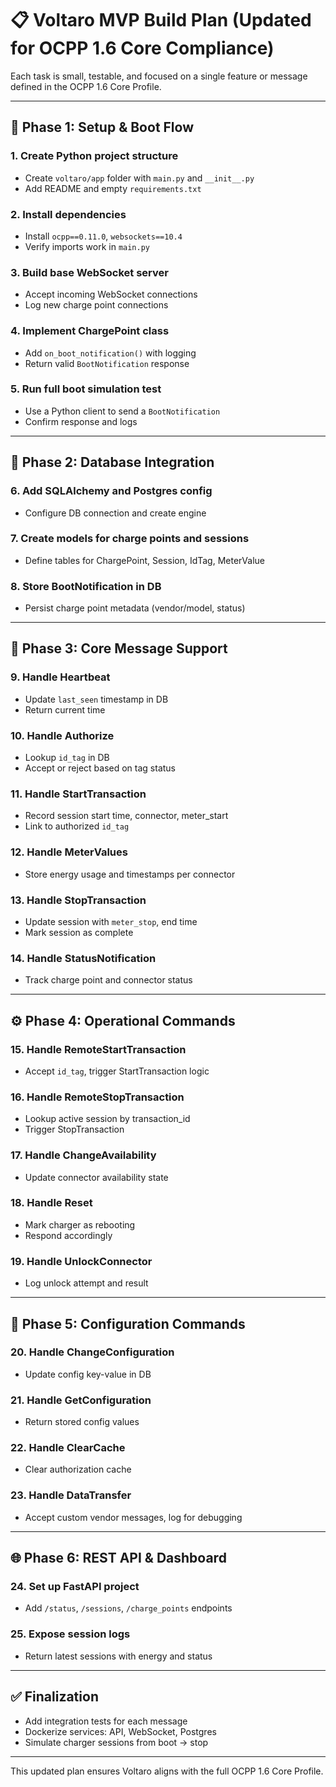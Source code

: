 
# 📋 Voltaro MVP Build Plan (Updated for OCPP 1.6 Core Compliance)

Each task is small, testable, and focused on a single feature or message defined in the OCPP 1.6 Core Profile.

---

## 🚀 Phase 1: Setup & Boot Flow

### 1. Create Python project structure
- Create `voltaro/app` folder with `main.py` and `__init__.py`
- Add README and empty `requirements.txt`

### 2. Install dependencies
- Install `ocpp==0.11.0`, `websockets==10.4`
- Verify imports work in `main.py`

### 3. Build base WebSocket server
- Accept incoming WebSocket connections
- Log new charge point connections

### 4. Implement ChargePoint class
- Add `on_boot_notification()` with logging
- Return valid `BootNotification` response

### 5. Run full boot simulation test
- Use a Python client to send a `BootNotification`
- Confirm response and logs

---

## 💾 Phase 2: Database Integration

### 6. Add SQLAlchemy and Postgres config
- Configure DB connection and create engine

### 7. Create models for charge points and sessions
- Define tables for ChargePoint, Session, IdTag, MeterValue

### 8. Store BootNotification in DB
- Persist charge point metadata (vendor/model, status)

---

## 🔄 Phase 3: Core Message Support

### 9. Handle Heartbeat
- Update `last_seen` timestamp in DB
- Return current time

### 10. Handle Authorize
- Lookup `id_tag` in DB
- Accept or reject based on tag status

### 11. Handle StartTransaction
- Record session start time, connector, meter_start
- Link to authorized `id_tag`

### 12. Handle MeterValues
- Store energy usage and timestamps per connector

### 13. Handle StopTransaction
- Update session with `meter_stop`, end time
- Mark session as complete

### 14. Handle StatusNotification
- Track charge point and connector status

---

## ⚙️ Phase 4: Operational Commands

### 15. Handle RemoteStartTransaction
- Accept `id_tag`, trigger StartTransaction logic

### 16. Handle RemoteStopTransaction
- Lookup active session by transaction_id
- Trigger StopTransaction

### 17. Handle ChangeAvailability
- Update connector availability state

### 18. Handle Reset
- Mark charger as rebooting
- Respond accordingly

### 19. Handle UnlockConnector
- Log unlock attempt and result

---

## 🔧 Phase 5: Configuration Commands

### 20. Handle ChangeConfiguration
- Update config key-value in DB

### 21. Handle GetConfiguration
- Return stored config values

### 22. Handle ClearCache
- Clear authorization cache

### 23. Handle DataTransfer
- Accept custom vendor messages, log for debugging

---

## 🌐 Phase 6: REST API & Dashboard

### 24. Set up FastAPI project
- Add `/status`, `/sessions`, `/charge_points` endpoints

### 25. Expose session logs
- Return latest sessions with energy and status

---

## ✅ Finalization

- Add integration tests for each message
- Dockerize services: API, WebSocket, Postgres
- Simulate charger sessions from boot → stop

---

This updated plan ensures Voltaro aligns with the full OCPP 1.6 Core Profile.
